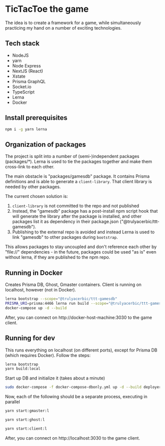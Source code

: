 # TicTacToe the game

The idea is to create a framework for a game, while simultaneously practicing
my hand on a number of exciting technologies.

## Tech stack

-   NodeJS
-   yarn
-   Node Express
-   NextJS (React)
-   Xstate
-   Prisma GraphQL
-   Socket.io
-   TypeScript
-   Lerna
-   Docker

## Install prerequisites

```bash
npm i -g yarn lerna
```

## Organization of packages

The project is split into a number of (semi-)independent packages (packages/\*).
Lerna is used to tie the packages together and make them cross-link to each
other.

The main obstacle is "packages/gamesdb" package. It contains Prisma definitions
and is able to generate a `client-library`. That client library is needed by
other packages.

The current chosen solution is:

1. `client-library` is not committed to the repo and not published
2. Instead, the "gamesdb" package has a post-install npm script hook that will
   generate the library after the package is installed, and other packages list
   it as dependency in their package.json ("@trulyacerbic/ttt-gamesdb").
3. Publishing to the external repo is avoided and instead Lerna is used to link
   "gamesdb" to other packages during `bootstrap`.

This allows packages to stay uncoupled and don't reference each other by
"file://" dependencies - in the future, packages could be used "as is" even
without lerna, if they are published to the npm repo.

## Running in Docker

Creates Prisma DB, Ghost, Gmaster containers. Client is running on localhost,
however (not in Docker).

```bash
lerna bootstrap --scope="@trulyacerbic/ttt-gamesdb"
PRISMA_URI=prisma:4466 lerna run build --scope="@trulyacerbic/ttt-gamesdb"
docker-compose up -d --build
```

After, you can connect on http://docker-host-machine:3030 to the game client.

## Running for dev

This runs everything on localhost (on different ports), except for Prisma DB
(which requires Docker). Follow the steps:

```bash
lerna bootstrap
yarn build:local
```

Start up DB and initialize it (takes about a minute)

```bash
sudo docker-compose -f docker-compose-dbonly.yml up -d --build deployer
```

Now, each of the following should be a separate process, executing in parallel

```bash
yarn start:gmaster:l
```

```bash
yarn start:ghost:l
```

```bash
yarn start:client:l
```

After, you can connect on http://localhost:3030 to the game client.
